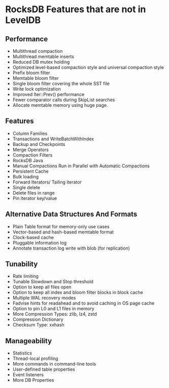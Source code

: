 # RocksDB Features that are not in LevelDB

## Performance

* Multithread compaction
* Multithread memtable inserts
* Reduced DB mutex holding
* Optimized level-based compaction style and universal compaction style
* Prefix bloom filter
* Memtable bloom filter
* Single bloom filter covering the whole SST file
* Write lock optimization
* Improved Iter::Prev() performance
* Fewer comparator calls during SkipList searches
* Allocate memtable memory using huge page.

## Features

* Column Families
* Transactions and WriteBatchWithIndex
* Backup and Checkpoints
* Merge Operators
* Compaction Filters
* RocksDB Java
* Manual Compactions Run in Parallel with Automatic Compactions
* Persistent Cache
* Bulk loading
* Forward Iterators/ Tailing iterator
* Single delete
* Delete files in range
* Pin iterator key/value 

## Alternative Data Structures And Formats

* Plain Table format for memory-only use cases
* Vector-based and hash-based memtable format
* Clock-based cache
* Pluggable information log
* Annotate transaction log write with blob (for replication)

## Tunability

* Rate limiting
* Tunable Slowdown and Stop threshold
* Option to keep all files open
* Option to keep all index and bloom filter blocks in block cache
* Multiple WAL recovery modes
* Fadvise hints for readahead and to avoid caching in OS page cache
* Option to pin L0 and L1 files in memory
* More Compression Types: zlib, lz4, zstd
* Compression Dictionary
* Checksum Type: xxhash 

## Manageability

* Statistics
* Thread-local profiling
* More commands in command-line tools
* User-defined table properties
* Event listeners
* More DB Properties
